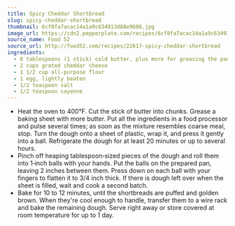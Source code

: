 ```yaml
---
title: Spicy Cheddar Shortbread
slug: spicy-cheddar-shortbread
thumbnail: 6cf8fa7acac14a1a9c634913d88e9606.jpg
image_url: https://cdn2.pepperplate.com/recipes/6cf8fa7acac14a1a9c634913d88e9606.jpg
source_name: Food 52
source_url: http://food52.com/recipes/22617-spicy-cheddar-shortbread
ingredients:
  - 8 tablespoons (1 stick) cold butter, plus more for greasing the pan
  - 2 cups grated cheddar cheese
  - 1 1/2 cup all-purpose flour
  - 1 egg, lightly beaten
  - 1/2 teaspoon salt
  - 1/2 teaspoon cayenne
---
```


* Heat the oven to 400°F. Cut the stick of butter into chunks. Grease a baking sheet with more butter. Put all the ingredients in a food processor and pulse several times; as soon as the mixture resembles coarse meal, stop. Turn the dough onto a sheet of plastic, wrap it, and press it gently into a ball. Refrigerate the dough for at least 20 minutes or up to several hours.
* Pinch off heaping tablespoon‐sized pieces of the dough and roll them into 1‐inch balls with your hands. Put the balls on the prepared pan, leaving 2 inches between them. Press down on each ball with your fingers to flatten it to 3/4 inch thick. If there is dough left over when the sheet is filled, wait and cook a second batch.
* Bake for 10 to 12 minutes, until the shortbreads are puffed and golden brown. When they're cool enough to handle, transfer them to a wire rack and bake the remaining dough. Serve right away or store covered at room temperature for up to 1 day.
